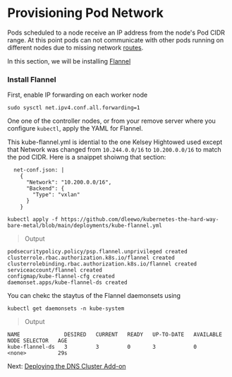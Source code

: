 # Provisioning Pod Network

Pods scheduled to a node receive an IP address from the node's Pod CIDR range. At this point pods can not communicate with other pods running on different nodes due to missing network [routes](https://cloud.google.com/compute/docs/vpc/routes).

In this section, we will be installing [Flannel](https://github.com/coreos/flannel)


### Install Flannel

First, enable IP forwarding on each worker node

```
sudo sysctl net.ipv4.conf.all.forwarding=1
```

One one of the controller nodes, or from your remove server where you configure `kubectl`, apply the YAML for Flannel.

This kube-flannel.yml is idential to the one Kelsey Hightowed used except that Network was changed from `10.244.0.0/16` to `10.200.0.0/16` to match the pod CIDR.  Here is a snaippet shoiwng that section:

```
  net-conf.json: |
    {
      "Network": "10.200.0.0/16",
      "Backend": {
        "Type": "vxlan"
      }
    }
```

```
kubectl apply -f https://github.com/dleewo/kubernetes-the-hard-way-bare-metal/blob/main/deployments/kube-flannel.yml 
```
> Output

```
podsecuritypolicy.policy/psp.flannel.unprivileged created
clusterrole.rbac.authorization.k8s.io/flannel created
clusterrolebinding.rbac.authorization.k8s.io/flannel created
serviceaccount/flannel created
configmap/kube-flannel-cfg created
daemonset.apps/kube-flannel-ds created
```

You can chekc the staytus of the Flannel daemonsets using

```
kubectl get daemonsets -n kube-system
```

> Output

```
NAME              DESIRED   CURRENT   READY   UP-TO-DATE   AVAILABLE   NODE SELECTOR   AGE
kube-flannel-ds   3         3         0       3            0           <none>          29s
```





Next: [Deploying the DNS Cluster Add-on](12-dns-addon.md)